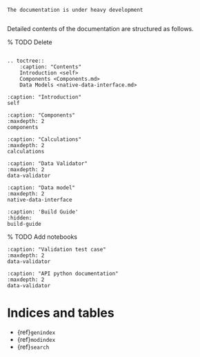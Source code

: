 <!--
SPDX-FileCopyrightText: 2022 Contributors to the Power Grid Model project <dynamic.grid.calculation@alliander.com>

SPDX-License-Identifier: MPL-2.0
-->

```{warning}
The documentation is under heavy development
```

```{include} ../README.md

```

Detailed contents of the documentation are structured as follows.

% TODO Delete

```

.. toctree:: 
    :caption: "Contents"
    Introduction <self>
    Components <Components.md>
    Data Models <native-data-interface.md>
```

```{toctree}
:caption: "Introduction"
self
```

```{toctree}
:caption: "Components"
:maxdepth: 2
components
```

```{toctree}
:caption: "Calculations"
:maxdepth: 2
calculations
```

```{toc-tree}
:caption: "Data Validator"
:maxdepth: 2
data-validator
```

```{toctree}
:caption: "Data model"
:maxdepth: 2
native-data-interface
```

```{toctree}
:caption: 'Build Guide'
:hidden:
build-guide
```

% TODO Add notebooks

```{toctree}
:caption: "Validation test case"
:maxdepth: 2
data-validator
```

```{toctree}
:caption: "API python documentation"
:maxdepth: 2
data-validator
```

# Indices and tables

- {ref}`genindex`
- {ref}`modindex`
- {ref}`search`
